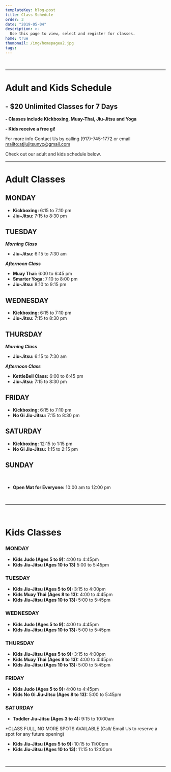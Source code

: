 ```yaml
---
templateKey: blog-post
title: Class Schedule
order: 3
date: "2019-05-04"
description: >-
  Use this page to view, select and register for classes.
home: true
thumbnail: /img/homepagea2.jpg
tags:
---
```


<br>

---

# Adult and Kids Schedule

## **\-** **\$20 Unlimited Classes for 7 Days**

**\- Classes include Kickboxing, Muay-Thai, Jiu-Jitsu and Yoga**

**\- Kids receive a free gi!**

For more info Contact Us by calling (917)-745-1772 or email <mailto:atjiujitsunyc@gmail.com>

Check out our adult and kids schedule below.

---

# Adult Classes

## MONDAY

- **Kickboxing:** 6:15 to 7:10 pm
- **Jiu-Jitsu:** 7:15 to 8:30 pm

## TUESDAY

_**Morning Class**_

- **Jiu-Jitsu:** 6:15 to 7:30 am

**_Afternoon Class_**

- **Muay Thai:** 6:00 to 6:45 pm
- **Smarter Yoga:** 7:10 to 8:00 pm
- **Jiu-Jitsu:** 8:10 to 9:15 pm

## WEDNESDAY

- **Kickboxing:** 6:15 to 7:10 pm
- **Jiu-Jitsu:** 7:15 to 8:30 pm

## THURSDAY

_**Morning Class**_

- **Jiu-Jitsu:** 6:15 to 7:30 am

**_Afternoon Class_**

- **KettleBell Class:** 6:00 to 6:45 pm
- **Jiu-Jitsu:** 7:15 to 8:30 pm

## FRIDAY

- **Kickboxing:** 6:15 to 7:10 pm
- **No Gi Jiu-Jitsu:** 7:15 to 8:30 pm

## SATURDAY

- **Kickboxing:** 12:15 to 1:15 pm
- **No Gi Jiu-Jitsu:** 1:15 to 2:15 pm

## SUNDAY

<br>

- **Open Mat for Everyone:** 10:00 am to 12:00 pm

<br>

---

<br>

# Kids Classes

### MONDAY

- **Kids Judo (Ages 5 to 9):** 4:00 to 4:45pm
- **Kids Jiu-Jitsu (Ages 10 to 13)** 5:00 to 5:45pm

### TUESDAY

- **Kids Jiu-Jitsu (Ages 5 to 9):** 3:15 to 4:00pm
- **Kids Muay Thai (Ages 8 to 13):** 4:00 to 4:45pm
- **Kids Jiu-Jitsu (Ages 10 to 13):** 5:00 to 5:45pm

### WEDNESDAY

- **Kids Judo (Ages 5 to 9):** 4:00 to 4:45pm
- **Kids Jiu-Jitsu (Ages 10 to 13):** 5:00 to 5:45pm

### THURSDAY

- **Kids Jiu-Jitsu (Ages 5 to 9):** 3:15 to 4:00pm
- **Kids Muay Thai (Ages 8 to 13):** 4:00 to 4:45pm
- **Kids Jiu-Jitsu (Ages 10 to 13):** 5:00 to 5:45pm

### FRIDAY

- **Kids Judo (Ages 5 to 9):** 4:00 to 4:45pm
- **Kids No Gi Jiu-Jitsu (Ages 8 to 13):** 5:00 to 5:45pm

### SATURDAY

- **Toddler Jiu-Jitsu (Ages 3 to 4):** 9:15 to 10:00am

\*CLASS FULL, NO MORE SPOTS AVAILABLE (Call/ Email Us to reserve a spot for any future opening)

- **Kids Jiu-Jitsu (Ages 5 to 9):** 10:15 to 11:00pm
- **Kids Jiu-Jitsu (Ages 10 to 13):** 11:15 to 12:00pm

<br>

---

###
